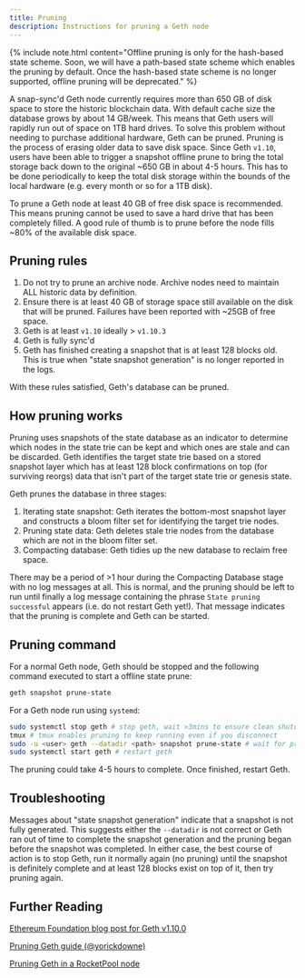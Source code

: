 ```yaml
---
title: Pruning
description: Instructions for pruning a Geth node
---
```

{% include note.html content="Offline pruning is only for the hash-based state scheme. Soon, we will have a path-based state scheme which enables the pruning by default. Once the hash-based state scheme is no longer supported, offline pruning will be deprecated." %}


A snap-sync'd Geth node currently requires more than 650 GB of disk space to store the historic blockchain data. With default cache size the database grows by about 14 GB/week. This means that Geth users will rapidly run out of space on 1TB hard drives. To solve this problem without needing to purchase additional hardware, Geth can be pruned. Pruning is the process of erasing older data to save disk space. Since Geth `v1.10`, users have been able to trigger a snapshot offline prune to bring the total storage back down to the original ~650 GB in about 4-5 hours. This has to be done periodically to keep the total disk storage 
within the bounds of the local hardware (e.g. every month or so for a 1TB disk).

To prune a Geth node at least 40 GB of free disk space is recommended. This means pruning cannot be used to save a hard drive that has been completely filled. A good rule of thumb is to prune before the node fills ~80% of the available disk space.

## Pruning rules

1) Do not try to prune an archive node. Archive nodes need to maintain ALL historic data by definition.
2) Ensure there is at least 40 GB of storage space still available on the disk that will be pruned. Failures have been reported with ~25GB of free space.
3) Geth is at least `v1.10` ideally > `v1.10.3`
4) Geth is fully sync'd
5) Geth has finished creating a snapshot that is at least 128 blocks old. This is true when "state snapshot generation" is no longer reported in the logs.

With these rules satisfied, Geth's database can be pruned.

## How pruning works

Pruning uses snapshots of the state database as an indicator to determine which nodes in the state trie can be kept and which ones are stale and can be discarded. Geth identifies the target state trie based on a stored snapshot layer which has at least 128 block confirmations on top (for surviving reorgs) data that isn't part of the target state trie or genesis state. 

Geth prunes the database in three stages:

1) Iterating state snapshot: Geth iterates the bottom-most snapshot layer and constructs a bloom filter set for identifying the target trie nodes.
2) Pruning state data: Geth deletes stale trie nodes from the database which are not in the bloom filter set.
3) Compacting database: Geth tidies up the new database to reclaim free space.

There may be a period of >1 hour during the Compacting Database stage with no log messages at all. This is normal, and the pruning should be left to run until finally a log message containing the phrase `State pruning successful` appears (i.e. do not restart Geth yet!). That message indicates that the pruning is complete and Geth can be started.

## Pruning command

For a normal Geth node, Geth should be stopped and the following command executed to start a offline state prune:

```sh
geth snapshot prune-state
```

For a Geth node run using `systemd`:

```sh
sudo systemctl stop geth # stop geth, wait >3mins to ensure clean shutdown
tmux # tmux enables pruning to keep running even if you disconnect
sudo -u <user> geth --datadir <path> snapshot prune-state # wait for pruning to finish
sudo systemctl start geth # restart geth
```

The pruning could take 4-5 hours to complete. Once finished, restart Geth.


## Troubleshooting

Messages about "state snapshot generation" indicate that a snapshot is not fully generated. This suggests either the `--datadir` is not correct or Geth ran out of time to complete the snapshot generation and the pruning began before the snapshot was completed. In either case, the best course of action is to stop Geth, run it normally again (no pruning) until the snapshot is definitely complete and at least 128 blocks exist on top of it, then try pruning again.

## Further Reading

[Ethereum Foundation blog post for Geth v1.10.0](https://blog.ethereum.org/2021/03/03/geth-v1-10-0/)

[Pruning Geth guide (@yorickdowne)](https://gist.github.com/yorickdowne/3323759b4cbf2022e191ab058a4276b2)

[Pruning Geth in a RocketPool node](https://docs.rocketpool.net/guides/node/geth-pruning.html)